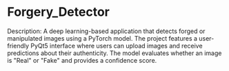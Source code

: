 # Forgery_Detector
Description: A deep learning-based application that detects forged or manipulated images using a PyTorch model. The project features a user-friendly PyQt5 interface where users can upload images and receive predictions about their authenticity. The model evaluates whether an image is "Real" or "Fake" and provides a confidence score.
